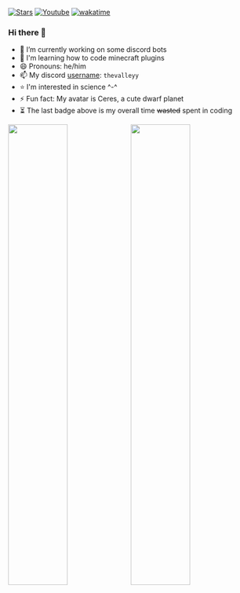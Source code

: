 [![Stars](https://img.shields.io/github/stars/thevalleyy?color=white&style=plastic)](https://github.com/thevalleyy?tab=repositories&q=&type=&language=&sort=stargazers)
[![Youtube](https://img.shields.io/youtube/channel/subscribers/UCAAHDguTiSsomnRcAqIb2dA?color=%20%23e52d27&label=subscribers&style=plastic)](https://www.youtube.com/channel/UCAAHDguTiSsomnRcAqIb2dA)
[![wakatime](https://wakatime.com/badge/user/578854e6-3cc8-43e1-9bf4-3f5a8987960e.svg?style=plastic)](https://wakatime.com/@578854e6-3cc8-43e1-9bf4-3f5a8987960e)
### Hi there 👋

- 🔭 I’m currently working on some discord bots
- 🌱 I'm learning how to code minecraft plugins
- 😄 Pronouns: he/him
- 📫 My discord [username](https://i.kym-cdn.com/entries/icons/original/000/032/479/Screen_Shot_2020-01-17_at_1.25.27_PM.jpg): `thevalleyy`
- ⭐ I'm interested in science ^-^
- ⚡ Fun fact: My avatar is Ceres, a cute dwarf planet
- ⏳ The last badge above is my overall time ~~wasted~~ spent in coding

<a href="https://github.com/anuraghazra/github-readme-stats">
  <img align="left" src="https://github-readme-stats.vercel.app/api/top-langs/?username=thevalleyy&theme=tokyonight&layout=compact" width="49%"/>
  <img align="center" src="https://github-readme-stats.vercel.app/api?username=thevalleyy&show_icons=true&theme=tokyonight&include_all_commits=true&count_private=true" width="49%"/>
  
</a>
